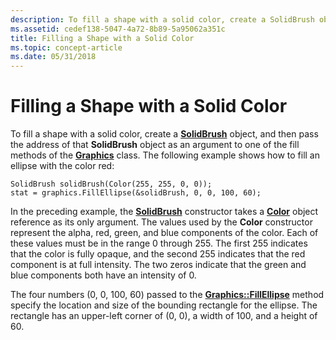 ```yaml
---
description: To fill a shape with a solid color, create a SolidBrush object, and then pass the address of that SolidBrush object as an argument to one of the fill methods of the Graphics class.
ms.assetid: cedef138-5047-4a72-8b89-5a95062a351c
title: Filling a Shape with a Solid Color
ms.topic: concept-article
ms.date: 05/31/2018
---
```


# Filling a Shape with a Solid Color

To fill a shape with a solid color, create a [**SolidBrush**](/windows/desktop/api/gdiplusbrush/nl-gdiplusbrush-solidbrush) object, and then pass the address of that **SolidBrush** object as an argument to one of the fill methods of the [**Graphics**](/windows/desktop/api/gdiplusgraphics/nl-gdiplusgraphics-graphics) class. The following example shows how to fill an ellipse with the color red:


```
SolidBrush solidBrush(Color(255, 255, 0, 0));
stat = graphics.FillEllipse(&solidBrush, 0, 0, 100, 60);
```



In the preceding example, the [**SolidBrush**](/windows/desktop/api/gdiplusbrush/nl-gdiplusbrush-solidbrush) constructor takes a [**Color**](/windows/desktop/api/gdipluscolor/nl-gdipluscolor-color) object reference as its only argument. The values used by the **Color** constructor represent the alpha, red, green, and blue components of the color. Each of these values must be in the range 0 through 255. The first 255 indicates that the color is fully opaque, and the second 255 indicates that the red component is at full intensity. The two zeros indicate that the green and blue components both have an intensity of 0.

The four numbers (0, 0, 100, 60) passed to the [**Graphics::FillEllipse**](/windows/win32/api/gdiplusgraphics/nf-gdiplusgraphics-graphics-fillellipse(inconstbrush_inint_inint_inint_inint)) method specify the location and size of the bounding rectangle for the ellipse. The rectangle has an upper-left corner of (0, 0), a width of 100, and a height of 60.

 

 
